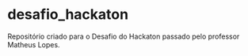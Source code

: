 # desafio_hackaton
Repositório criado para o Desafio do Hackaton passado pelo professor Matheus Lopes.
